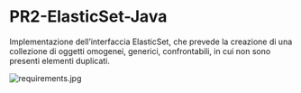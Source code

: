 # PR2-ElasticSet-Java
Implementazione dell’interfaccia ElasticSet, che prevede la creazione di una collezione di oggetti omogenei, generici, confrontabili, in cui non sono presenti elementi duplicati.

![requirements.jpg](https://github.com/stepmolotov/PR2-ElasticSet-Java/blob/main/images/requirements.jpg)


